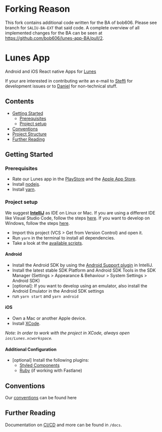 # Forking Reason
This fork contains additional code written for the BA of bob606. Please see branch for `SALIU-BA-EXT` that said code. A complete overview of all implemented changes for the BA can be seen at https://github.com/bob606/lunes-app-BA/pull/2.

# Lunes App

Android and iOS React native Apps for [Lunes](https://lunes.app)

If your are interested in contributing write an e-mail to [Steffi](mailto:metzger@integreat-app.de) for development issues or to [Daniel](mailto:info@lunes.app) for non-technical stuff.

## Contents

- [Getting Started](#getting-started)
  - [Prerequisites](#prerequisites)
  - [Project setup](#project-setup)
- [Conventions](#contributing)
- [Project Structure](#project-structure)
- [Further Reading](#further-reading)

## Getting Started

### Prerequisites

- Rate our Lunes app in the [PlayStore](https://play.google.com/store/apps/details?id=app.lunes)
  and the [Apple App Store](https://apps.apple.com/de/app/lunes/id1562834995).
- Install [nodejs](https://nodejs.org/).
- Install [yarn](https://yarnpkg.com/).

### Project setup

We suggest **[IntelliJ](https://www.jetbrains.com/idea/)** as IDE on Linux or Mac.
If you are using a different IDE like Visual Studio Code, follow the steps [here](./docs/vscode.md).
If you want to develop on Windows, follow the steps [here](./docs/setup-windows-android-emulator.md).

- Import this project (VCS > Get from Version Control) and open it.
- Run `yarn` in the terminal to install all dependencies.
- Take a look at the [available scripts](package.json).

#### Android

- Install the Android SDK by using the [Android Support plugin](https://plugins.jetbrains.com/plugin/1792-android-support) in IntelliJ.
- Install the latest stable SDK Platform and Android SDK Tools in the SDK Manager (Settings > Appearance & Behaviour > System Settings > Android SDK)
- \[optional\]: If you want to develop using an emulator, also install the Android Emulator in the Android SDK settings
- run `yarn start` and `yarn android`

#### iOS

- Own a Mac or another Apple device.
- Install [XCode](https://developer.apple.com/xcode/).

_Note: In order to work with the project in XCode, always open `ios/Lunes.xcworkspace`._

#### Additional Configuration

- [optional] Install the following plugins:
  - [Styled Components](https://plugins.jetbrains.com/plugin/9997-styled-components--styled-jsx/)
  - [Ruby](https://plugins.jetbrains.com/plugin/1293-ruby) (if working with Fastlane)

## Conventions

Our [conventions](docs/conventions.md) can be found here

## Further Reading

Documentation on [CI/CD](docs/cicd.md) and more can be found in `/docs`.
